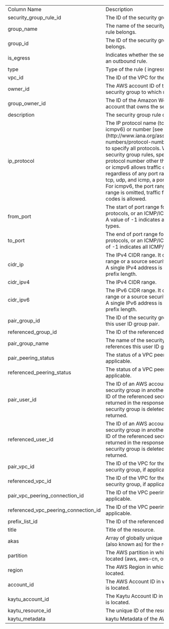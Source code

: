 <table>
	<tr><td>Column Name</td><td>Description</td></tr>
	<tr><td>security_group_rule_id</td><td>The ID of the security group rule.</td></tr>
	<tr><td>group_name</td><td>The name of the security group to which rule belongs.</td></tr>
	<tr><td>group_id</td><td>The ID of the security group to which rule belongs.</td></tr>
	<tr><td>is_egress</td><td>Indicates whether the security group rule is an outbound rule.</td></tr>
	<tr><td>type</td><td>Type of the rule ( ingress | egress).</td></tr>
	<tr><td>vpc_id</td><td>The ID of the VPC for the security group.</td></tr>
	<tr><td>owner_id</td><td>The AWS account ID of the owner of the security group to which rule belongs.</td></tr>
	<tr><td>group_owner_id</td><td>The ID of the Amazon Web Services account that owns the security group.</td></tr>
	<tr><td>description</td><td>The security group rule description.</td></tr>
	<tr><td>ip_protocol</td><td>The IP protocol name (tcp, udp, icmp, icmpv6) or number [see Protocol Numbers ](http://www.iana.org/assignments/protocol-numbers/protocol-numbers.xhtml). Use -1 to specify all protocols. When authorizing security group rules, specifying -1 or a protocol number other than tcp, udp, icmp, or icmpv6 allows traffic on all ports, regardless of any port range specified. For tcp, udp, and icmp, a port range is specified. For icmpv6, the port range is optional. If port range is omitted, traffic for all types and codes is allowed.</td></tr>
	<tr><td>from_port</td><td>The start of port range for the TCP and UDP protocols, or an ICMP/ICMPv6 type number. A value of -1 indicates all ICMP/ICMPv6 types.</td></tr>
	<tr><td>to_port</td><td>The end of port range for the TCP and UDP protocols, or an ICMP/ICMPv6 code. A value of -1 indicates all ICMP/ICMPv6 codes.</td></tr>
	<tr><td>cidr_ip</td><td>The IPv4 CIDR range. It can be either a CIDR range or a source security group, not both. A single IPv4 address is denoted by /32 prefix length.</td></tr>
	<tr><td>cidr_ipv4</td><td>The IPv4 CIDR range.</td></tr>
	<tr><td>cidr_ipv6</td><td>The IPv6 CIDR range. It can be either a CIDR range or a source security group, not both. A single IPv6 address is denoted by /128 prefix length.</td></tr>
	<tr><td>pair_group_id</td><td>The ID of the security group that references this user ID group pair.</td></tr>
	<tr><td>referenced_group_id</td><td>The ID of the referenced security group.</td></tr>
	<tr><td>pair_group_name</td><td>The name of the security group that references this user ID group pair.</td></tr>
	<tr><td>pair_peering_status</td><td>The status of a VPC peering connection, if applicable.</td></tr>
	<tr><td>referenced_peering_status</td><td>The status of a VPC peering connection, if applicable.</td></tr>
	<tr><td>pair_user_id</td><td>The ID of an AWS account. For a referenced security group in another VPC, the account ID of the referenced security group is returned in the response. If the referenced security group is deleted, this value is not returned.</td></tr>
	<tr><td>referenced_user_id</td><td>The ID of an AWS account. For a referenced security group in another VPC, the account ID of the referenced security group is returned in the response. If the referenced security group is deleted, this value is not returned.</td></tr>
	<tr><td>pair_vpc_id</td><td>The ID of the VPC for the referenced security group, if applicable.</td></tr>
	<tr><td>referenced_vpc_id</td><td>The ID of the VPC for the referenced security group, if applicable.</td></tr>
	<tr><td>pair_vpc_peering_connection_id</td><td>The ID of the VPC peering connection, if applicable.</td></tr>
	<tr><td>referenced_vpc_peering_connection_id</td><td>The ID of the VPC peering connection, if applicable.</td></tr>
	<tr><td>prefix_list_id</td><td>The ID of the referenced prefix list.</td></tr>
	<tr><td>title</td><td>Title of the resource.</td></tr>
	<tr><td>akas</td><td>Array of globally unique identifier strings (also known as) for the resource.</td></tr>
	<tr><td>partition</td><td>The AWS partition in which the resource is located (aws, aws-cn, or aws-us-gov).</td></tr>
	<tr><td>region</td><td>The AWS Region in which the resource is located.</td></tr>
	<tr><td>account_id</td><td>The AWS Account ID in which the resource is located.</td></tr>
	<tr><td>kaytu_account_id</td><td>The Kaytu Account ID in which the resource is located.</td></tr>
	<tr><td>kaytu_resource_id</td><td>The unique ID of the resource in Kaytu.</td></tr>
	<tr><td>kaytu_metadata</td><td>kaytu Metadata of the AWS resource.</td></tr>
</table>